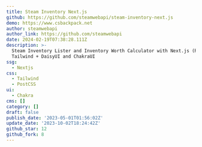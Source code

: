 ```yaml
---
title: Steam Inventory Next.js
github: https://github.com/steamwebapi/steam-inventory-next.js
demo: https://www.csbackpack.net
author: steamwebapi
author_link: https://github.com/steamwebapi
date: 2024-02-19T07:38:28.111Z
description: >-
  Steam Inventory Lister and Inventory Worth Calculator with Next.js (React) +
  Tailwind + DaisyUI and ChakraUI
ssg:
  - Nextjs
css:
  - Tailwind
  - PostCSS
ui:
  - Chakra
cms: []
category: []
draft: false
publish_date: '2023-05-01T01:56:02Z'
update_date: '2023-10-02T18:24:42Z'
github_star: 12
github_fork: 8
---
```

